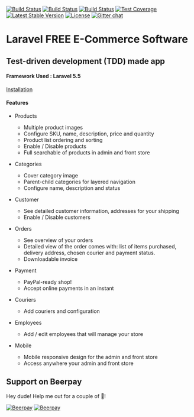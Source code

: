 [![Build Status](https://img.shields.io/travis/jsdecena/laracom/master.svg)](https://travis-ci.org/jsdecena/laracom)
[![Build Status](https://img.shields.io/github/forks/jsdecena/laracom.svg)](https://github.com/jsdecena/laracom)
[![Build Status](https://img.shields.io/github/stars/jsdecena/laracom.svg)](https://github.com/jsdecena/laracom)
[![Test Coverage](https://img.shields.io/codecov/c/github/jsdecena/laracom/master.svg)](https://codecov.io/github/jsdecena/laracom?branch=master)
[![Latest Stable Version](https://img.shields.io/packagist/v/jsdecena/laracom.svg)](https://packagist.org/packages/jsdecena/laracom)
[![License](https://img.shields.io/packagist/l/jsdecena/laracom.svg)](https://packagist.org/packages/jsdecena/laracom)
[![Gitter chat](https://badges.gitter.im/gitterHQ/gitter.png)](https://gitter.im/larac0m/Lobby)

# Laravel FREE E-Commerce Software
## Test-driven development (TDD) made app

#### Framework Used : Laravel 5.5

[Installation](https://github.com/jsdecena/laracom/wiki)

#### Features

- Products
    - Multiple product images
    - Configure SKU, name, description, price and quantity
    - Product list ordering and sorting
    - Enable / Disable products
    - Full searchable of products in admin and front store

- Categories
    - Cover category image
    - Parent-child categories for layered navigation
    - Configure name, description and status

- Customer
    - See detailed customer information, addresses for your shipping
    - Enable / Disable customers

- Orders
    - See overview of your orders
    - Detailed view of the order comes with: list of items purchased, delivery address, chosen courier 
    and payment status.
    - Downloadable invoice
    
- Payment
    - PayPal-ready shop!
    - Accept online payments in an instant
    
- Couriers
    - Add couriers and configuration
    
- Employees
    - Add / edit employees that will manage your store
    
- Mobile
    - Mobile responsive design for the admin and front store
    - Access anywhere your admin and front store

## Support on Beerpay
Hey dude! Help me out for a couple of :beers:!

[![Beerpay](https://beerpay.io/jsdecena/laracom/badge.svg?style=beer-square)](https://beerpay.io/jsdecena/laracom)  [![Beerpay](https://beerpay.io/jsdecena/laracom/make-wish.svg?style=flat-square)](https://beerpay.io/jsdecena/laracom?focus=wish)